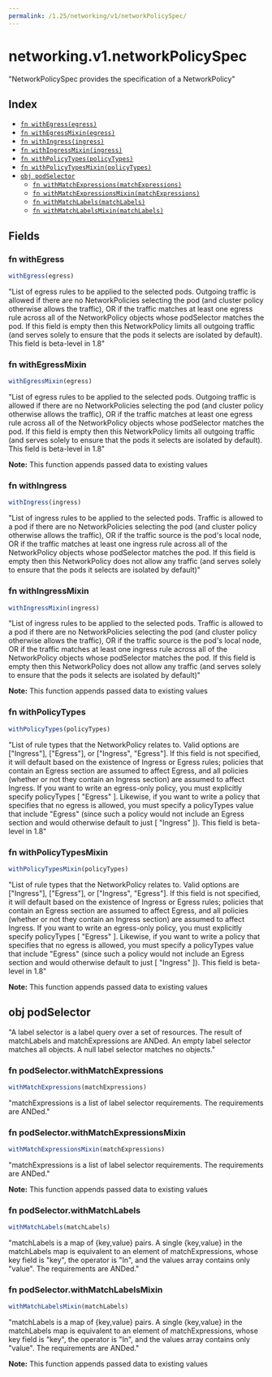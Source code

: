 ```yaml
---
permalink: /1.25/networking/v1/networkPolicySpec/
---
```


# networking.v1.networkPolicySpec

"NetworkPolicySpec provides the specification of a NetworkPolicy"

## Index

* [`fn withEgress(egress)`](#fn-withegress)
* [`fn withEgressMixin(egress)`](#fn-withegressmixin)
* [`fn withIngress(ingress)`](#fn-withingress)
* [`fn withIngressMixin(ingress)`](#fn-withingressmixin)
* [`fn withPolicyTypes(policyTypes)`](#fn-withpolicytypes)
* [`fn withPolicyTypesMixin(policyTypes)`](#fn-withpolicytypesmixin)
* [`obj podSelector`](#obj-podselector)
  * [`fn withMatchExpressions(matchExpressions)`](#fn-podselectorwithmatchexpressions)
  * [`fn withMatchExpressionsMixin(matchExpressions)`](#fn-podselectorwithmatchexpressionsmixin)
  * [`fn withMatchLabels(matchLabels)`](#fn-podselectorwithmatchlabels)
  * [`fn withMatchLabelsMixin(matchLabels)`](#fn-podselectorwithmatchlabelsmixin)

## Fields

### fn withEgress

```ts
withEgress(egress)
```

"List of egress rules to be applied to the selected pods. Outgoing traffic is allowed if there are no NetworkPolicies selecting the pod (and cluster policy otherwise allows the traffic), OR if the traffic matches at least one egress rule across all of the NetworkPolicy objects whose podSelector matches the pod. If this field is empty then this NetworkPolicy limits all outgoing traffic (and serves solely to ensure that the pods it selects are isolated by default). This field is beta-level in 1.8"

### fn withEgressMixin

```ts
withEgressMixin(egress)
```

"List of egress rules to be applied to the selected pods. Outgoing traffic is allowed if there are no NetworkPolicies selecting the pod (and cluster policy otherwise allows the traffic), OR if the traffic matches at least one egress rule across all of the NetworkPolicy objects whose podSelector matches the pod. If this field is empty then this NetworkPolicy limits all outgoing traffic (and serves solely to ensure that the pods it selects are isolated by default). This field is beta-level in 1.8"

**Note:** This function appends passed data to existing values

### fn withIngress

```ts
withIngress(ingress)
```

"List of ingress rules to be applied to the selected pods. Traffic is allowed to a pod if there are no NetworkPolicies selecting the pod (and cluster policy otherwise allows the traffic), OR if the traffic source is the pod's local node, OR if the traffic matches at least one ingress rule across all of the NetworkPolicy objects whose podSelector matches the pod. If this field is empty then this NetworkPolicy does not allow any traffic (and serves solely to ensure that the pods it selects are isolated by default)"

### fn withIngressMixin

```ts
withIngressMixin(ingress)
```

"List of ingress rules to be applied to the selected pods. Traffic is allowed to a pod if there are no NetworkPolicies selecting the pod (and cluster policy otherwise allows the traffic), OR if the traffic source is the pod's local node, OR if the traffic matches at least one ingress rule across all of the NetworkPolicy objects whose podSelector matches the pod. If this field is empty then this NetworkPolicy does not allow any traffic (and serves solely to ensure that the pods it selects are isolated by default)"

**Note:** This function appends passed data to existing values

### fn withPolicyTypes

```ts
withPolicyTypes(policyTypes)
```

"List of rule types that the NetworkPolicy relates to. Valid options are [\"Ingress\"], [\"Egress\"], or [\"Ingress\", \"Egress\"]. If this field is not specified, it will default based on the existence of Ingress or Egress rules; policies that contain an Egress section are assumed to affect Egress, and all policies (whether or not they contain an Ingress section) are assumed to affect Ingress. If you want to write an egress-only policy, you must explicitly specify policyTypes [ \"Egress\" ]. Likewise, if you want to write a policy that specifies that no egress is allowed, you must specify a policyTypes value that include \"Egress\" (since such a policy would not include an Egress section and would otherwise default to just [ \"Ingress\" ]). This field is beta-level in 1.8"

### fn withPolicyTypesMixin

```ts
withPolicyTypesMixin(policyTypes)
```

"List of rule types that the NetworkPolicy relates to. Valid options are [\"Ingress\"], [\"Egress\"], or [\"Ingress\", \"Egress\"]. If this field is not specified, it will default based on the existence of Ingress or Egress rules; policies that contain an Egress section are assumed to affect Egress, and all policies (whether or not they contain an Ingress section) are assumed to affect Ingress. If you want to write an egress-only policy, you must explicitly specify policyTypes [ \"Egress\" ]. Likewise, if you want to write a policy that specifies that no egress is allowed, you must specify a policyTypes value that include \"Egress\" (since such a policy would not include an Egress section and would otherwise default to just [ \"Ingress\" ]). This field is beta-level in 1.8"

**Note:** This function appends passed data to existing values

## obj podSelector

"A label selector is a label query over a set of resources. The result of matchLabels and matchExpressions are ANDed. An empty label selector matches all objects. A null label selector matches no objects."

### fn podSelector.withMatchExpressions

```ts
withMatchExpressions(matchExpressions)
```

"matchExpressions is a list of label selector requirements. The requirements are ANDed."

### fn podSelector.withMatchExpressionsMixin

```ts
withMatchExpressionsMixin(matchExpressions)
```

"matchExpressions is a list of label selector requirements. The requirements are ANDed."

**Note:** This function appends passed data to existing values

### fn podSelector.withMatchLabels

```ts
withMatchLabels(matchLabels)
```

"matchLabels is a map of {key,value} pairs. A single {key,value} in the matchLabels map is equivalent to an element of matchExpressions, whose key field is \"key\", the operator is \"In\", and the values array contains only \"value\". The requirements are ANDed."

### fn podSelector.withMatchLabelsMixin

```ts
withMatchLabelsMixin(matchLabels)
```

"matchLabels is a map of {key,value} pairs. A single {key,value} in the matchLabels map is equivalent to an element of matchExpressions, whose key field is \"key\", the operator is \"In\", and the values array contains only \"value\". The requirements are ANDed."

**Note:** This function appends passed data to existing values